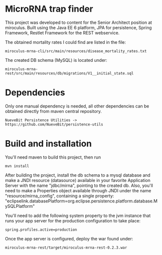 # MicroRNA trap finder

This project was developed to content for the Senior Architect position at 
miroculus. Built using the Java EE 6 platform, JPA for persistence, Spring
Framework, Restlet Framework for the REST webservice.

The obtained mortality rates I could find are listed in the file:

    miroculus-mrna-cli/src/main/resources/disease_mortality_rates.txt

The created DB schema (MySQL) is located under:

    miroculus-mrna-rest/src/main/resources/db/migrations/V1__initial_state.sql

# Dependencies

Only one manual dependency is needed, all other dependencies can be obtained
directly from maven central repository.

    NueveBit Persistence Utilities -> https://github.com/NueveBit/persistence-utils

# Build and installation

You'll need maven to build this project, then run

    mvn install

After building the project, install the db schema to a mysql database and
make a JNDI resource (datasource) available in your favorite Application Server 
with the name "jdbc/mirna", pointing to the created db. Also, you'll need
to make a Properties object available through JNDI under the name
"resource/mirna_config", containing a single property: 
"eclipselink.databasePlatform=org.eclipse.persistence.platform.database.MySQLPlatform"

You'll need to add the following system property to the jvm instance that runs
your app server for the production configuration to take place:

    spring.profiles.active=production
    
Once the app server is configured, deploy the war found under:
    
    miroculus-mrna-rest/target/miroculus-mrna-rest-0.2.3.war
